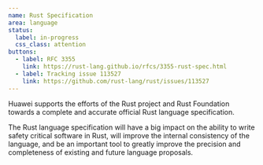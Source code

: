 ```yaml
---
name: Rust Specification
area: language
status:
  label: in-progress
  css_class: attention
buttons:
  - label: RFC 3355
    link: https://rust-lang.github.io/rfcs/3355-rust-spec.html
  - label: Tracking issue 113527
    link: https://github.com/rust-lang/rust/issues/113527
---
```

Huawei supports the efforts of the Rust project and Rust Foundation towards a
complete and accurate official Rust language specification.

The Rust language specification will have a big impact on the ability to write
safety critical software in Rust, will improve the internal consistency of the language,
and be an important tool to greatly improve the precision and completeness of existing and future language proposals.
